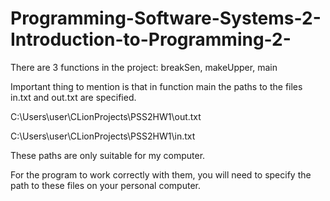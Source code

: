 # Programming-Software-Systems-2-Introduction-to-Programming-2-

There are 3 functions in the project:
breakSen, makeUpper, main

Important thing to mention is that in function main the paths to the files in.txt and out.txt are specified.

C:\\Users\\user\\CLionProjects\\PSS2HW1\\out.txt	

C:\\Users\\user\\CLionProjects\\PSS2HW1\\in.txt

These paths are only suitable for my computer.

For the program to work correctly with them, you will need to specify the path to these files on your personal computer.

